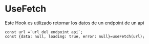 # UseFetch

Este Hook es utilizado retornar los datos de un endpoint de un api

```
const url =`url del endpoint api`;
const {data: null, loading: true, error: null}=useFetch(url);
```
